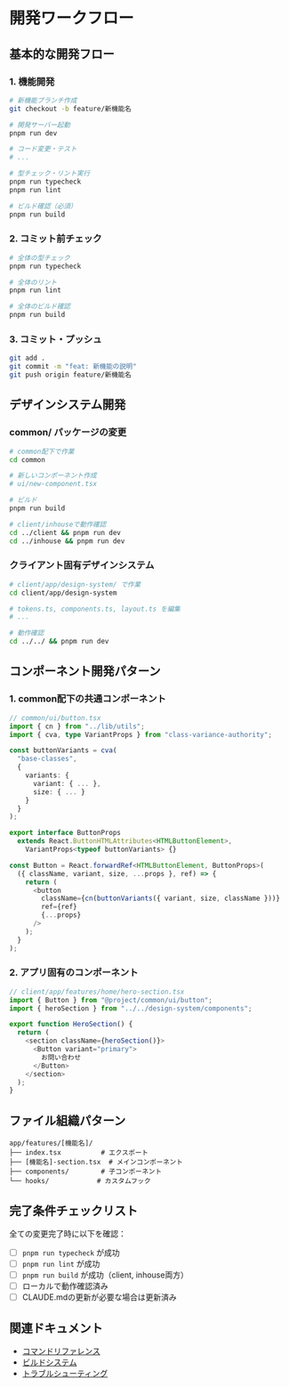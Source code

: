 # 開発ワークフロー

## 基本的な開発フロー

### 1. 機能開発
```bash
# 新機能ブランチ作成
git checkout -b feature/新機能名

# 開発サーバー起動
pnpm run dev

# コード変更・テスト
# ...

# 型チェック・リント実行
pnpm run typecheck
pnpm run lint

# ビルド確認（必須）
pnpm run build
```

### 2. コミット前チェック
```bash
# 全体の型チェック
pnpm run typecheck

# 全体のリント
pnpm run lint

# 全体のビルド確認
pnpm run build
```

### 3. コミット・プッシュ
```bash
git add .
git commit -m "feat: 新機能の説明"
git push origin feature/新機能名
```

## デザインシステム開発

### common/ パッケージの変更
```bash
# common配下で作業
cd common

# 新しいコンポーネント作成
# ui/new-component.tsx

# ビルド
pnpm run build

# client/inhouseで動作確認
cd ../client && pnpm run dev
cd ../inhouse && pnpm run dev
```

### クライアント固有デザインシステム
```bash
# client/app/design-system/ で作業
cd client/app/design-system

# tokens.ts, components.ts, layout.ts を編集
# ...

# 動作確認
cd ../../ && pnpm run dev
```

## コンポーネント開発パターン

### 1. common配下の共通コンポーネント
```typescript
// common/ui/button.tsx
import { cn } from "../lib/utils";
import { cva, type VariantProps } from "class-variance-authority";

const buttonVariants = cva(
  "base-classes",
  {
    variants: {
      variant: { ... },
      size: { ... }
    }
  }
);

export interface ButtonProps 
  extends React.ButtonHTMLAttributes<HTMLButtonElement>,
    VariantProps<typeof buttonVariants> {}

const Button = React.forwardRef<HTMLButtonElement, ButtonProps>(
  ({ className, variant, size, ...props }, ref) => {
    return (
      <button
        className={cn(buttonVariants({ variant, size, className }))}
        ref={ref}
        {...props}
      />
    );
  }
);
```

### 2. アプリ固有のコンポーネント
```typescript
// client/app/features/home/hero-section.tsx
import { Button } from "@project/common/ui/button";
import { heroSection } from "../../design-system/components";

export function HeroSection() {
  return (
    <section className={heroSection()}>
      <Button variant="primary">
        お問い合わせ
      </Button>
    </section>
  );
}
```

## ファイル組織パターン

```
app/features/[機能名]/
├── index.tsx          # エクスポート
├── [機能名]-section.tsx  # メインコンポーネント
├── components/        # 子コンポーネント
└── hooks/            # カスタムフック
```

## 完了条件チェックリスト

全ての変更完了時に以下を確認：

- [ ] `pnpm run typecheck` が成功
- [ ] `pnpm run lint` が成功  
- [ ] `pnpm run build` が成功（client, inhouse両方）
- [ ] ローカルで動作確認済み
- [ ] CLAUDE.mdの更新が必要な場合は更新済み

## 関連ドキュメント

- [コマンドリファレンス](./commands.md)
- [ビルドシステム](../build/build-system.md)
- [トラブルシューティング](./troubleshooting.md)